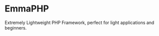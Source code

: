 EmmaPHP
=======

Extremely Lightweight PHP Framework, perfect for light applications and beginners.
